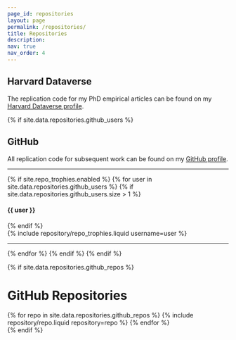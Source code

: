 ```yaml
---
page_id: repositories
layout: page
permalink: /repositories/
title: Repositories
description: 
nav: true
nav_order: 4
---
```


## Harvard Dataverse

The replication code for my PhD empirical articles can be found on my [Harvard Dataverse profile](https://dataverse.harvard.edu/dataverse/mlabussiere).


{% if site.data.repositories.github_users %}

## GitHub 

All replication code for subsequent work can be found on my [GitHub profile](https://github.com/mlabussiere).

---

{% if site.repo_trophies.enabled %}
{% for user in site.data.repositories.github_users %}
{% if site.data.repositories.github_users.size > 1 %}

  <h4>{{ user }}</h4>
  {% endif %}
  <div class="repositories d-flex flex-wrap flex-md-row flex-column justify-content-between align-items-center">
  {% include repository/repo_trophies.liquid username=user %}
  </div>

---

{% endfor %}
{% endif %}
{% endif %}

{% if site.data.repositories.github_repos %}

# GitHub Repositories

<div class="repositories d-flex flex-wrap flex-md-row flex-column justify-content-between align-items-center">
  {% for repo in site.data.repositories.github_repos %}
    {% include repository/repo.liquid repository=repo %}
  {% endfor %}
</div>
{% endif %}
